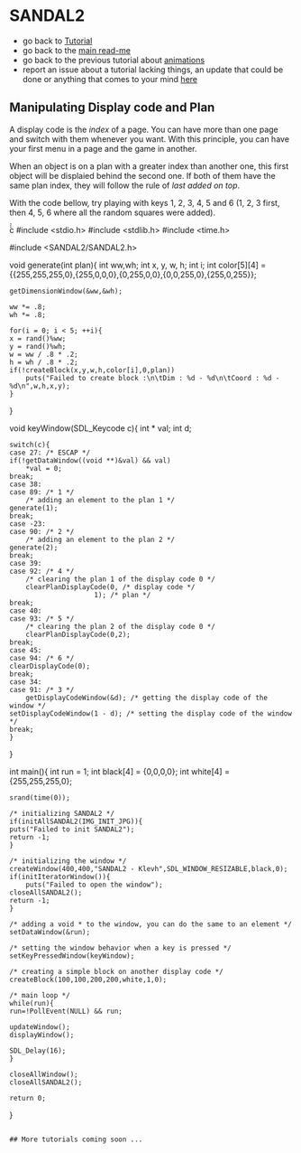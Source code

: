 # SANDAL2

* go back to [Tutorial](Tutorial.md)
* go back to the [main read-me](../README.md)
* go back to the previous tutorial about [animations](animations.md)
* report an issue about a tutorial lacking things, an update that could be done or anything that comes to your mind [here](https://github.com/Klevh/SANDAL2/issues/new)

## Manipulating Display code and Plan

A display code is the *index* of a page. You can have more than one page and switch with them whenever you want. With this principle, you can have your first menu in a page and the game in another.

When an object is on a plan with a greater index than another one, this first object will be displaied behind the second one. If both of them have the same plan index, they will follow the rule of *last added on top*.


With the code bellow, try playing with keys 1, 2, 3, 4, 5 and 6 (1, 2, 3 first, then 4, 5, 6 where all the random squares were added).

̀̀̀c
#include <stdio.h>
#include <stdlib.h>
#include <time.h>

#include <SANDAL2/SANDAL2.h>

void generate(int plan){
    int ww,wh;
    int x, y, w, h;
    int i;
    int color[5][4] = {{255,255,255,0},{255,0,0,0},{0,255,0,0},{0,0,255,0},{255,0,255}};

    getDimensionWindow(&ww,&wh);

    ww *= .8;
    wh *= .8;

    for(i = 0; i < 5; ++i){
	x = rand()%ww;
	y = rand()%wh;
	w = ww / .8 * .2;
	h = wh / .8 * .2;
	if(!createBlock(x,y,w,h,color[i],0,plan))
	    puts("Failed to create block :\n\tDim : %d - %d\n\tCoord : %d - %d\n",w,h,x,y);
    }
}

void keyWindow(SDL_Keycode c){
    int * val;
    int d;

    switch(c){
    case 27: /* ESCAP */
	if(!getDataWindow((void **)&val) && val)
	    *val = 0;
	break;
    case 38:
    case 89: /* 1 */
    	/* adding an element to the plan 1 */
	generate(1);
	break;
    case -23:
    case 90: /* 2 */
    	/* adding an element to the plan 2 */
	generate(2);
	break;
    case 39:
    case 92: /* 4 */
    	/* clearing the plan 1 of the display code 0 */
        clearPlanDisplayCode(0, /* display code */
	                     1); /* plan */
	break;
    case 40:
    case 93: /* 5 */
    	/* clearing the plan 2 of the display code 0 */
        clearPlanDisplayCode(0,2);
	break;
    case 45:
    case 94: /* 6 */
	clearDisplayCode(0);
	break;
    case 34:
    case 91: /* 3 */
        getDisplayCodeWindow(&d); /* getting the display code of the window */
	setDisplayCodeWindow(1 - d); /* setting the display code of the window */
	break;
    }
}

int main(){
    int run      = 1;
    int black[4] = {0,0,0,0};
    int white[4] = {255,255,255,0};

    srand(time(0));
  
    /* initializing SANDAL2 */
    if(initAllSANDAL2(IMG_INIT_JPG)){
	puts("Failed to init SANDAL2");
	return -1;
    }

    /* initializing the window */
    createWindow(400,400,"SANDAL2 - Klevh",SDL_WINDOW_RESIZABLE,black,0);
    if(initIteratorWindow()){
        puts("Failed to open the window");
	closeAllSANDAL2();
	return -1;
    }
    
    /* adding a void * to the window, you can do the same to an element */
    setDataWindow(&run);

    /* setting the window behavior when a key is pressed */
    setKeyPressedWindow(keyWindow);

    /* creating a simple block on another display code */
    createBlock(100,100,200,200,white,1,0);
    
    /* main loop */
    while(run){
	run=!PollEvent(NULL) && run;

	updateWindow();
	displayWindow();
	
	SDL_Delay(16);
    }

    closeAllWindow();
    closeAllSANDAL2();

    return 0;
}
```

## More tutorials coming soon ...